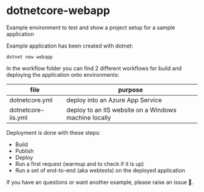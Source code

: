 # dotnetcore-webapp
Example environment to test and show a project setup for a sample application

Example application has been created with dotnet:
```
dotnet new webapp
```

In the workflow folder you can find 2 different workflows for build and deploying the application onto environments:

|file|purpose|
|---|---|
|dotnetcore.yml|deploy into an Azure App Service|
|dotnetcore-iis.yml|deploy to an IIS website on a Windows machine locally|

Deployment is done with these steps:
* Build
* Publish
* Deploy
* Run a first request (warmup and to check if it is up)
* Run a set of end-to-end (aka webtests) on the deployed application


If you have an questions or want another example, please raise an issue :hammer:.


